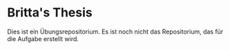 # Britta's Thesis

Dies ist ein Übungsrepositorium. 
Es ist noch nicht das Repositorium, das für die Aufgabe erstellt wird.
